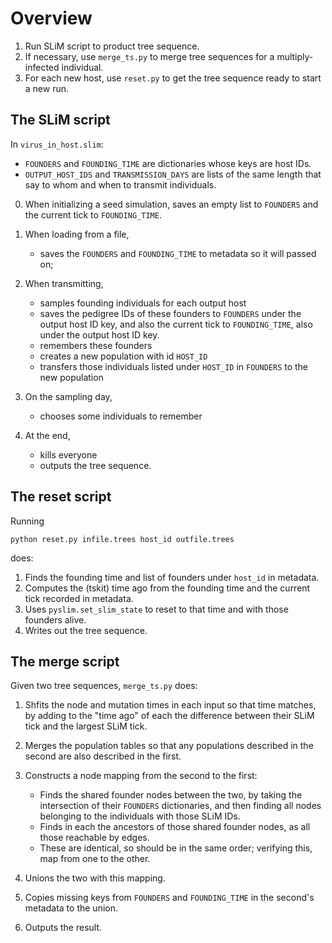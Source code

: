 # Overview

1. Run SLiM script to product tree sequence.
2. If necessary, use `merge_ts.py` to merge tree sequences for a multiply-infected individual.
2. For each new host, use `reset.py` to get the tree sequence ready to start a new run.


## The SLiM script

In `virus_in_host.slim`:

- `FOUNDERS` and `FOUNDING_TIME` are dictionaries whose keys are host IDs.
- `OUTPUT_HOST_IDS` and `TRANSMISSION_DAYS` are lists of the same length that say to whom and when
    to transmit individuals.

0. When initializing a seed simulation, saves an empty list to `FOUNDERS`
    and the current tick to `FOUNDING_TIME`.

1. When loading from a file, 

    * saves the `FOUNDERS` and `FOUNDING_TIME` to metadata so it will passed on;

2. When transmitting,

    * samples founding individuals for each output host
    * saves the pedigree IDs of these founders to `FOUNDERS` under the output host ID key,
        and also the current tick to `FOUNDING_TIME`, also under the output host ID key.
    * remembers these founders
    * creates a new population with id `HOST_ID`
    * transfers those individuals listed under `HOST_ID` in `FOUNDERS` to the new population

3. On the sampling day,

    * chooses some individuals to remember

4. At the end,

    * kills everyone
    * outputs the tree sequence.

## The reset script

Running
```
python reset.py infile.trees host_id outfile.trees
```
does:

1. Finds the founding time and list of founders under `host_id` in metadata.
2. Computes the (tskit) time ago from the founding time and the current tick recorded in metadata.
3. Uses `pyslim.set_slim_state` to reset to that time and with those founders alive.
4. Writes out the tree sequence.

## The merge script

Given two tree sequences, `merge_ts.py` does:

1. Shfits the node and mutation times in each input so that time matches,
    by adding to the "time ago" of each the difference between their SLiM tick and the largest SLiM tick.

2. Merges the population tables so that any populations described in the second
    are also described in the first.

2. Constructs a node mapping from the second to the first:

    * Finds the shared founder nodes between the two,
        by taking the intersection of their `FOUNDERS` dictionaries,
        and then finding all nodes belonging to the individuals with those SLiM IDs.
    * Finds in each the ancestors of those shared founder nodes,
        as all those reachable by edges.
    * These are identical, so should be in the same order; verifying this,
        map from one to the other.

3. Unions the two with this mapping.

4. Copies missing keys from `FOUNDERS` and `FOUNDING_TIME` in the second's metadata to the union.

5. Outputs the result.
